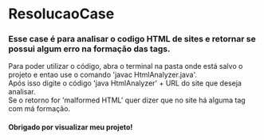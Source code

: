 # ResolucaoCase
### Esse case é para analisar o codigo HTML de sites e retornar se possui algum erro na formação das tags. <br>
Para poder utilizar o código, abra o terminal na pasta onde está salvo o projeto e entao use o comando 'javac HtmlAnalyzer.java'. <br>
Após isso digite o código 'java HtmlAnalyzer' + URL do site que deseja analisar. <br>
Se o retorno for 'malformed HTML' quer dizer que no site há alguma tag com má formação.
#### Obrigado por visualizar meu projeto!
